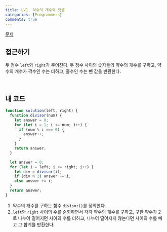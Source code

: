 ```yaml
---
title: LV1. 약수의 개수와 덧셈
categories: [Programmers]
comments: true
---
```


[문제](https://programmers.co.kr/learn/courses/30/lessons/77884?language=javascript)

## 접근하기

두 정수 `left`와 `right`가 주어진다. 두 정수 사이의 숫자들의 약수의 개수를 구하고, 약수의 개수가 짝수인 수는 더하고, 홀수인 수는 뺀 값을 반환한다.

<br>

## 내 코드

```js
function solution(left, right) {
  function divisor(num) {
    let answer = 0;
    for (let i = 1; i <= num; i++) {
      if (num % i === 0) {
        answer++;
      }
    }
    return answer;
  }

  let answer = 0;
  for (let i = left; i <= right; i++) {
    let div = divisor(i);
    if (div % 2) answer -= i;
    else answer += i;
  }
  return answer;
}
```

1. 약수의 개수를 구하는 함수 `divisor()`를 정의한다.
2. `left`와 `right` 사이의 수를 순회하면서 각각 약수의 개수를 구하고,
   구한 약수가 2로 나누어 떨어지면 사이의 수를 더하고, 나누어 떨어지지 않는다면 사이의 수를 빼고 그 합계를 반환한다.

